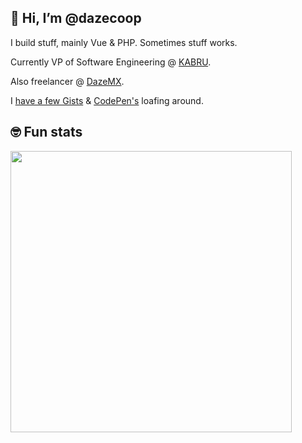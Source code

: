 ## 👋 Hi, I’m @dazecoop

I build stuff, mainly Vue & PHP. Sometimes stuff works.

Currently VP of Software Engineering @ [KABRU](https://kabru.com/).

Also freelancer @ [DazeMX](https://dazemx.com/).

I [have a few Gists](https://gist.github.com/dazecoop) & [CodePen's](https://codepen.io/dazecoop/pens/public) loafing around.

## 🤓 Fun stats 

<img src="https://wakatime.com/share/@daze/256da2e4-14ed-49dc-b935-0041ecccf449.png" width="450px" />
